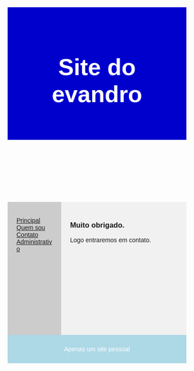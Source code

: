 <!DOCTYPE html>
<html lang="en">
<head>
<title>Evandro Ottoni Soncin</title>
<meta charset="utf-8">
<meta name="viewport" content="width=device-width, initial-scale=1">
<style>
* {
  box-sizing: border-box;
}
body {
  font-family: Arial, Helvetica, sans-serif;
}
header {
  background-color: #0000CD	;
  padding: 30px;
  text-align: center;
  font-size: 35px;
  color: white;
}
nav {
  float: left;
  width: 30%;
  height: 300px; 
  background: #ccc;
  padding: 20px;
}
nav ul {
  list-style-type: none;
  padding: 0;
}
article {
  float: left;
  padding: 20px;
  width: 70%;
  background-color: #f1f1f1;
  height: 300px; 
}
section:after {
  content: "";
  display: table;
  clear: both;
}
footer {
  background-color: #ADD8E6;
  padding: 10px;
  text-align: center;
  color: white;
}
@media (max-width: 600px) {
  nav, article {
    width: 100%;
    height: auto;
  }
}
</style>
</head>
<body>
<header>
  <h2>Site do evandro</h2>
</header>

<section>
  <nav>
    <ul>
      <li><a href="index.md.">Principal</a></li>
      <li><a href="quemsou.md">Quem sou</a></li>
      <li><a href="contato.md">Contato</a></li>
      <li><a href="administrativo.md">Administrativo</a></li>
    </ul>
  </nav>
  <article>
    <h1>Muito obrigado.</h1>
    <p>Logo entraremos em contato.</p>
  </article>
</section>
<footer>
  <p>Apenas um site pessoal</p>
</footer>
</body>
</html>
